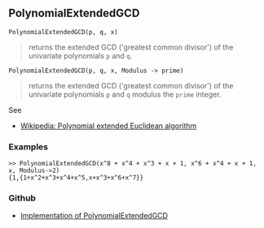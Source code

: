 ## PolynomialExtendedGCD

```
PolynomialExtendedGCD(p, q, x)
```

> returns the extended GCD ('greatest common divisor') of the univariate polynomials `p` and `q`.

```
PolynomialExtendedGCD(p, q, x, Modulus -> prime)
```

> returns the extended GCD ('greatest common divisor') of the univariate polynomials `p` and `q` modulus the `prime` integer.
 
See
* [Wikipedia: Polynomial extended Euclidean algorithm](https://en.wikipedia.org/wiki/Extended_Euclidean_algorithm#Polynomial_extended_Euclidean_algorithm)

### Examples

```
>> PolynomialExtendedGCD(x^8 + x^4 + x^3 + x + 1, x^6 + x^4 + x + 1, x, Modulus->2)
{1,{1+x^2+x^3+x^4+x^5,x+x^3+x^6+x^7}}
```

### Github

* [Implementation of PolynomialExtendedGCD](https://github.com/axkr/symja_android_library/blob/master/symja_android_library/matheclipse-core/src/main/java/org/matheclipse/core/builtin/Algebra.java#L2810) 
